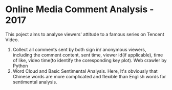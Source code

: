 # Online Media Comment Analysis - 2017
This poject aims to analyse viewers' attitude to a famous series on Tencent Video.

1. Collect all comments sent by both sign in/ anonymous viewers, including the comment content, sent time, viewer id(if applicable), time of like, video time(to identify the coresponding key plot). Web crawler by Python  
2. Word Cloud and Basic Sentimental Analysis. Here, It's obviously that Chinese words are more complicated and flexible than English words for sentimental analysis.
